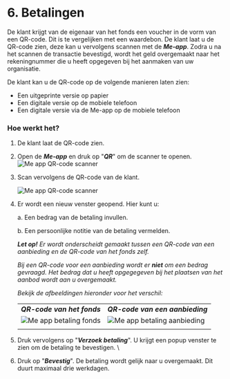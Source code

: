 # 6. Betalingen

De klant krijgt van de eigenaar van het fonds een voucher in de vorm van een QR-code. Dit is te vergelijken met een waardebon. De klant laat u de QR-code zien, deze kan u vervolgens scannen met de **_Me-app_**. Zodra u na het scannen de transactie bevestigd, wordt het geld overgemaakt naar het rekeningnummer die u heeft opgegeven bij het aanmaken van uw organisatie.

De klant kan u de QR-code op de volgende manieren laten zien:

*   Een uitgeprinte versie op papier
*   Een digitale versie op de mobiele telefoon
*   Een digitale versie via de Me-app op de mobiele telefoon


### Hoe werkt het?

1.  De klant laat de QR-code zien.

1.  Open de **_Me-app_** en druk op "_**QR**_" om de scanner te openen.
    <img src="https://github.com/teamforus/manuals/blob/master/img/manual-aanbieder-meapp-qr.png" alt="Me app QR-code scanner">

1.  Scan vervolgens de QR-code van de klant.

    <img src="https://github.com/teamforus/manuals/blob/master/img/manual-aanbieder-meapp-scan.jpg" alt="Me app QR-code scanner">

1.  Er wordt een nieuw venster geopend. Hier kunt u:

    a.  Een bedrag van de betaling invullen.

    b.  Een persoonlijke notitie van de betaling vermelden.

    _**Let op!**_ _Er wordt onderscheidt gemaakt tussen een QR-code van een aanbieding en de QR-code van het fonds zelf._

    _Bij een QR-code voor een aanbieding wordt er **niet** om een bedrag gevraagd. Het bedrag dat u heeft opgegegeven bij het plaatsen van het aanbod wordt aan u overgemaakt._

    _Bekijk de afbeeldingen hieronder voor het verschil:_

    <table>
      <tr>
       <td><strong><em>QR-code van het fonds</em></strong>
       </td>
       <td><strong><em>QR-code van een aanbieding</em></strong>
       </td>
      </tr>
      <tr>
       <td>

    <img src="https://github.com/teamforus/manuals/blob/master/img/manual-aanbieder-meapp-betaling-fonds.png" alt="Me app betaling fonds">

       </td>
       <td>

    <img src="https://github.com/teamforus/manuals/blob/master/img/manual-aanbieder-meapp-betaling-Aanbiedingen.png" alt="Me app betaling aanbieding">

       </td>
      </tr>
      <tr>
       <td>
       </td>
       <td>
       </td>
      </tr>
    </table>

1.  Druk vervolgens op "**_Verzoek betaling_**". U krijgt een popup venster te zien om de betaling te bevestigen. \

1.  Druk op "**_Bevestig_**". De betaling wordt gelijk naar u overgemaakt. Dit duurt maximaal drie werkdagen.
